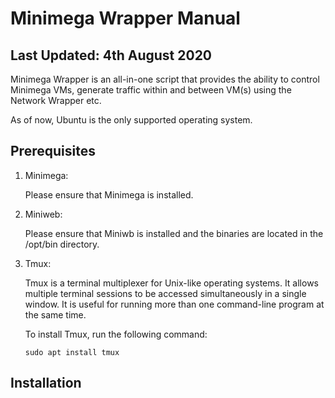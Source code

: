 # Minimega Wrapper Manual

## Last Updated: 4th August 2020

Minimega Wrapper is an all-in-one script that provides the ability to control Minimega VMs, generate traffic within and between VM(s) using the Network Wrapper etc.

As of now, Ubuntu is the only supported operating system.




## Prerequisites

1) Minimega:

    Please ensure that Minimega is installed.

2) Miniweb:

    Please ensure that Miniwb is installed and the binaries are located in the /opt/bin directory.

3) Tmux:
   
    Tmux is a terminal multiplexer for Unix-like operating systems. It allows multiple terminal sessions to be accessed simultaneously in a single window. It is useful for running more than one command-line program at the same time.

    To install Tmux, run the following command:

    ```
    sudo apt install tmux
    ```




## Installation